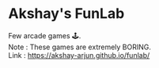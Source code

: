 # Akshay's FunLab
Few arcade games 🕹.
</br> Note : These games are extremely BORING.
</br> Link : https://akshay-arjun.github.io/funlab/

